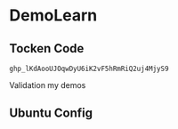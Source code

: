# DemoLearn
## Tocken Code
```shell
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
```

Validation my demos

## Ubuntu Config
